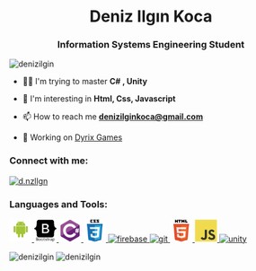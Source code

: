 
<h1 align="center">Deniz Ilgın Koca</h1>
<h3 align="center">Information Systems Engineering Student</h3>

<p align="left"> <img src="https://komarev.com/ghpvc/?username=denizilgin&label=Profile%20views&color=ff8800&style=flat" alt="denizilgin" /> </p>

- 🧙‍♂️ I'm trying to master **C# , Unity**

- 🥷 I'm interesting in **Html, Css, Javascript**

- 📫 How to reach me **denizilginkoca@gmail.com**

- 👾 Working on <a href="https://instagram.com/dyrixgames" target="blank">Dyrix Games</a>

<h3 align="left">Connect with me:</h3>
<p align="left">
<a href="https://instagram.com/d.nzllgn" target="blank"><img align="center" src="https://raw.githubusercontent.com/rahuldkjain/github-profile-readme-generator/master/src/images/icons/Social/instagram.svg" alt="d.nzllgn" height="30" width="40" /></a>
</p>

<h3 align="left">Languages and Tools:</h3>
<p align="left"> <a href="https://developer.android.com" target="_blank" rel="noreferrer"> <img src="https://raw.githubusercontent.com/devicons/devicon/master/icons/android/android-original-wordmark.svg" alt="android" width="40" height="40"/> </a> <a href="https://getbootstrap.com" target="_blank" rel="noreferrer"> <img src="https://raw.githubusercontent.com/devicons/devicon/master/icons/bootstrap/bootstrap-plain-wordmark.svg" alt="bootstrap" width="40" height="40"/> </a> <a href="https://www.w3schools.com/cs/" target="_blank" rel="noreferrer"> <img src="https://raw.githubusercontent.com/devicons/devicon/master/icons/csharp/csharp-original.svg" alt="csharp" width="40" height="40"/> </a> <a href="https://www.w3schools.com/css/" target="_blank" rel="noreferrer"> <img src="https://raw.githubusercontent.com/devicons/devicon/master/icons/css3/css3-original-wordmark.svg" alt="css3" width="40" height="40"/> </a> <a href="https://firebase.google.com/" target="_blank" rel="noreferrer"> <img src="https://www.vectorlogo.zone/logos/firebase/firebase-icon.svg" alt="firebase" width="40" height="40"/> </a> <a href="https://git-scm.com/" target="_blank" rel="noreferrer"> <img src="https://www.vectorlogo.zone/logos/git-scm/git-scm-icon.svg" alt="git" width="40" height="40"/> </a> <a href="https://www.w3.org/html/" target="_blank" rel="noreferrer"> <img src="https://raw.githubusercontent.com/devicons/devicon/master/icons/html5/html5-original-wordmark.svg" alt="html5" width="40" height="40"/> </a> <a href="https://developer.mozilla.org/en-US/docs/Web/JavaScript" target="_blank" rel="noreferrer"> <img src="https://raw.githubusercontent.com/devicons/devicon/master/icons/javascript/javascript-original.svg" alt="javascript" width="40" height="40"/> </a> <a href="https://unity.com/" target="_blank" rel="noreferrer"> <img src="https://www.vectorlogo.zone/logos/unity3d/unity3d-icon.svg" alt="unity" width="40" height="40"/> </a> </p>

<p><img align="center" src="https://github-readme-stats.vercel.app/api/top-langs?username=denizilgin&show_icons=true&theme=onedark&title_color=f56200&text_color=ff6600&locale=en&layout=compact" alt="denizilgin" />
<img align="center" src="https://github-readme-streak-stats.herokuapp.com/?user=denizilgin&theme=dark" alt="denizilgin" /></p>
